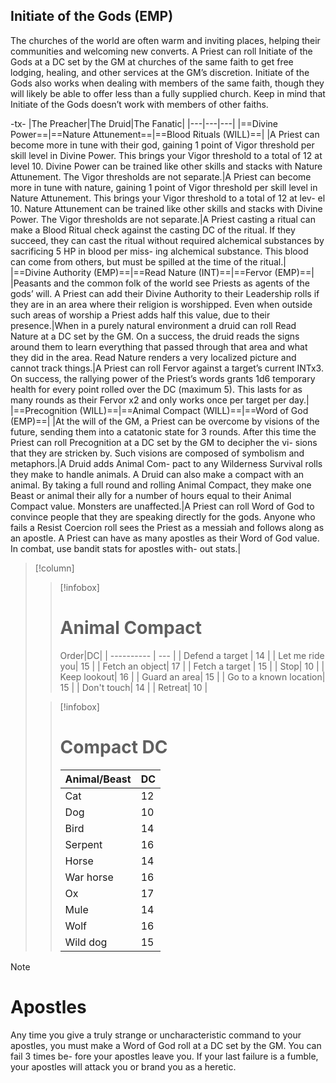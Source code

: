 ## Initiate of the Gods (EMP)
The churches of the world are often warm and inviting places, helping their communities and welcoming new converts. A Priest can roll Initiate of the Gods at a DC set by the GM at churches of the same faith to get free lodging, healing, and other services at the GM’s discretion. Initiate of the Gods also works when dealing with members of the same faith, though they will likely be able to offer less than a fully supplied church. Keep in mind that Initiate of the Gods doesn’t work with members of other faiths.

-tx-
|The Preacher|The Druid|The Fanatic|
|---|---|---|
|==Divine Power==|==Nature Attunement==|==Blood Rituals (WILL)==|
|A Priest can become more in tune with their god, gaining 1 point of Vigor threshold per skill level in Divine Power. This brings your Vigor threshold to a total of 12 at level 10. Divine Power can be trained like other skills and stacks with Nature Attunement. The Vigor thresholds are not separate.|A Priest can become more in tune with nature, gaining 1 point of Vigor threshold per skill level in Nature Attunement. This brings your Vigor threshold to a total of 12 at lev- el 10. Nature Attunement can be trained like other skills and stacks with Divine Power. The Vigor thresholds are not separate.|A Priest casting a ritual can make a Blood Ritual check against the casting DC of the ritual. If they succeed, they can cast the ritual without required alchemical substances by sacrificing 5 HP in blood per miss- ing alchemical substance. This blood can come from others, but must be spilled at the time of the ritual.|
|==Divine Authority (EMP)==|==Read Nature (INT)==|==Fervor (EMP)==|
|Peasants and the common folk of the world see Priests as agents of the gods’ will. A Priest can add their Divine Authority to their Leadership rolls if they are in an area where their religion is worshipped. Even when outside such areas of worship a Priest adds half this value, due to their presence.|When in a purely natural environment a druid can roll Read Nature at a DC set by the GM. On a success, the druid reads the signs around them to learn everything that passed through that area and what they did in the area. Read Nature renders a very localized picture and cannot track things.|A Priest can roll Fervor against a target’s current INTx3. On success, the rallying power of the Priest’s words grants 1d6 temporary health for every point rolled over the DC (maximum 5). This lasts for as many rounds as their Fervor x2 and only works once per target per day.|
|==Precognition (WILL)==|==Animal Compact (WILL)==|==Word of God (EMP)==|
|At the will of the GM, a Priest can be overcome by visions of the future, sending them into a catatonic state for 3 rounds. After this time the Priest can roll Precognition at a DC set by the GM to decipher the vi- sions that they are stricken by. Such visions are composed of symbolism and metaphors.|A Druid adds Animal Com- pact to any Wilderness Survival rolls they make to handle animals. A Druid can also make a compact with an animal. By taking a full round and rolling Animal Compact, they make one Beast or animal their ally for a number of hours equal to their Animal Compact value. Monsters are unaffected.|A Priest can roll Word of God to convince people that they are speaking directly for the gods. Anyone who fails a Resist Coercion roll sees the Priest as a messiah and follows along as an apostle. A Priest can have as many apostles as their Word of God value. In combat, use bandit stats for apostles with- out stats.|



>[!column]
>>[!infobox] 
>># Animal Compact
>>Order|DC|
| ---------- | --- |
| Defend a target     | 14   |
| Let me ride you| 15  |
| Fetch an object| 17   |
| Fetch a target    | 15  |
| Stop| 10 |
| Keep lookout| 16   |
| Guard an area| 15  |
| Go to a known location| 15   |
| Don't touch| 14  |
| Retreat| 10   |
>
>>[!infobox]
>># Compact DC
>>Animal/Beast|DC
>>|---|---|
>>Cat|12
>>Dog|10
>>Bird|14
>>Serpent|16
>>Horse|14
>>War horse|16
>>Ox|17
>>Mule|14
>>Wolf|16
>>Wild dog|15


>[!note]
># Apostles
>Any time you give a truly strange or uncharacteristic command to your apostles, you must make a Word of God roll at a DC set by the GM. You can fail 3 times be- fore your apostles leave you. If your last failure is a fumble, your apostles will attack you or brand you as a heretic.